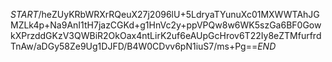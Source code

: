 $START$/heZUyKRbWRXrRQeuX27j2096lU+5LdryaTYunuXc01MXWWTAhJGMZLk4p+Na9AnI1tH7jazCGKd+g1HnVc2y+ppVPQw8w6WK5szGa6BF0GowkXPrzddGKzV3QWBiR2OkOax4ntLirK2uf6eAUpGcHrov6T22Iy8eZTMfurfrdTnAw/aDGy58Ze9Ug1DJFD/B4W0CDvv6pN1iuS7/ms+Pg==$END$